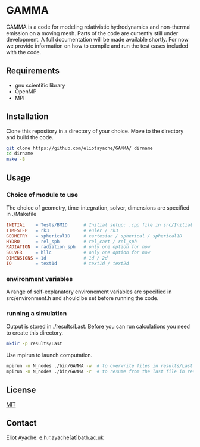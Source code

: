 # GAMMA

GAMMA is a code for modeling relativistic hydrodynamics and non-thermal emission on a moving mesh.
Parts of the code are currently still under development. A full documentation will be made available shortly.
For now we provide information on how to compile and run the test cases included with the code.

## Requirements

- gnu scientific library
- OpenMP
- MPI

## Installation

Clone this repository in a directory of your choice. Move to the directory and build the code.

```bash
git clone https://github.com/eliotayache/GAMMA/ dirname
cd dirname
make -B
```

## Usage

### Choice of module to use

The choice of geometry, time-integration, solver, dimensions are specified in ./Makefile
```Makefile
INITIAL    = Tests/BM1D      # Initial setup: .cpp file in src/Initial (see test examples)
TIMESTEP   = rk3             # euler / rk3
GEOMETRY   = spherical1D     # cartesian / spherical / spherical1D
HYDRO      = rel_sph         # rel_cart / rel_sph
RADIATION  = radiation_sph   # only one option for now
SOLVER     = hllc            # only one option for now
DIMENSIONS = 1d              # 1d / 2d
IO         = text1d          # text1d / text2d
```

### environment variables

A range of self-explanatory environement variables are specified in src/environment.h and should be set before running the code.


### running a simulation

Output is stored in ./results/Last. Before you can run calculations you need to create this directory.

```bash
mkdir -p results/Last
```

Use mpirun to launch computation.

```bash
mpirun -n N_nodes ./bin/GAMMA -w  # to overwrite files in results/Last
mpirun -n N_nodes ./bin/GAMMA -r  # to resume from the last file in results/Last
```


## License
[MIT](https://choosealicense.com/licenses/mit/)

## Contact
Eliot Ayache: e.h.r.ayache[at]bath.ac.uk
